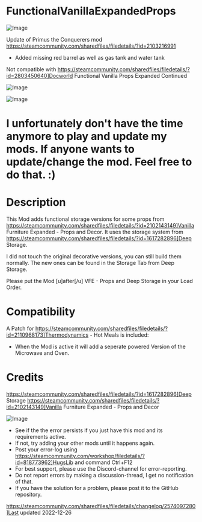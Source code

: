 # FunctionalVanillaExpandedProps

![Image](https://i.imgur.com/buuPQel.png)

Update of Primus the Conquerers mod
https://steamcommunity.com/sharedfiles/filedetails/?id=2103216991

- Added missing red barrel as well as gas tank and water tank

Not compatible with https://steamcommunity.com/sharedfiles/filedetails/?id=2803450640]Docworld Functional Vanilla Props Expanded Continued

![Image](https://i.imgur.com/pufA0kM.png)

	
![Image](https://i.imgur.com/Z4GOv8H.png)

# I unfortunately don't have the time anymore to play and update my mods. If anyone wants to update/change the mod. Feel free to do that. :)


# Description
 

This Mod adds functional storage versions for some props from https://steamcommunity.com/sharedfiles/filedetails/?id=2102143149]Vanilla Furniture Expanded - Props and Decor. It uses the storage system from https://steamcommunity.com/sharedfiles/filedetails/?id=1617282896]Deep Storage.

I did not touch the original decorative versions, you can still build them normally. The new ones can be found in the Storage Tab from Deep Storage.

Please put the Mod [u]after[/u] VFE - Props and Deep Storage in your Load Order.


# Compatibility


A Patch for https://steamcommunity.com/sharedfiles/filedetails/?id=2110968173]Thermodynamics - Hot Meals is included:
 - When the Mod is active it will add a seperate powered Version of the Microwave and Oven.


# Credits


https://steamcommunity.com/sharedfiles/filedetails/?id=1617282896]Deep Storage
https://steamcommunity.com/sharedfiles/filedetails/?id=2102143149]Vanilla Furniture Expanded - Props and Decor

![Image](https://i.imgur.com/PwoNOj4.png)



-  See if the the error persists if you just have this mod and its requirements active.
-  If not, try adding your other mods until it happens again.
-  Post your error-log using https://steamcommunity.com/workshop/filedetails/?id=818773962]HugsLib and command Ctrl+F12
-  For best support, please use the Discord-channel for error-reporting.
-  Do not report errors by making a discussion-thread, I get no notification of that.
-  If you have the solution for a problem, please post it to the GitHub repository.




https://steamcommunity.com/sharedfiles/filedetails/changelog/2574097280]Last updated 2022-12-26
